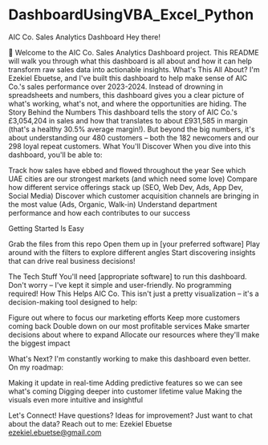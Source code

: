 # DashboardUsingVBA_Excel_Python

AIC Co. Sales Analytics Dashboard
Hey there! 

👋 Welcome to the AIC Co. Sales Analytics Dashboard project. This README will walk you through what this dashboard is all about and how it can help transform raw sales data into actionable insights.
What's This All About?
I'm Ezekiel Ebuetse, and I've built this dashboard to help make sense of AIC Co.'s sales performance over 2023-2024. Instead of drowning in spreadsheets and numbers, this dashboard gives you a clear picture of what's working, what's not, and where the opportunities are hiding.
The Story Behind the Numbers
This dashboard tells the story of AIC Co.'s £3,054,204 in sales and how that translates to about £931,585 in margin (that's a healthy 30.5% average margin!). But beyond the big numbers, it's about understanding our 480 customers – both the 182 newcomers and our 298 loyal repeat customers.
What You'll Discover
When you dive into this dashboard, you'll be able to:

Track how sales have ebbed and flowed throughout the year
See which UAE cities are our strongest markets (and which need some love)
Compare how different service offerings stack up (SEO, Web Dev, Ads, App Dev, Social Media)
Discover which customer acquisition channels are bringing in the most value (Ads, Organic, Walk-in)
Understand department performance and how each contributes to our success

Getting Started Is Easy

Grab the files from this repo
Open them up in [your preferred software]
Play around with the filters to explore different angles
Start discovering insights that can drive real business decisions!

The Tech Stuff
You'll need [appropriate software] to run this dashboard. Don't worry – I've kept it simple and user-friendly. No programming required!
How This Helps AIC Co.
This isn't just a pretty visualization – it's a decision-making tool designed to help:

Figure out where to focus our marketing efforts
Keep more customers coming back
Double down on our most profitable services
Make smarter decisions about where to expand
Allocate our resources where they'll make the biggest impact

What's Next?
I'm constantly working to make this dashboard even better. On my roadmap:

Making it update in real-time
Adding predictive features so we can see what's coming
Digging deeper into customer lifetime value
Making the visuals even more intuitive and insightful

Let's Connect!
Have questions? Ideas for improvement? Just want to chat about the data? Reach out to me:
Ezekiel Ebuetse
ezekiel.ebuetse@gmail.com
